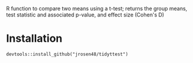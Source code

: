 R function to compare two means using a t-test; returns the group means, test statistic and associated p-value, and effect size (Cohen's D)

# Installation

    devtools::install_github("jrosen48/tidyttest")
